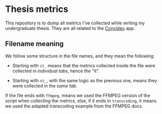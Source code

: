 # Thesis metrics

This repository is to dump all metrics I've collected while writing my undergraduate thesis.
They are all related to the [Convideo](https://github.com/lucasecdb/convideo) app.

## Filename meaning

We follow some structure in the file names, and they mean the following:

- Starting with `it_` means that the metrics collected inside the file were collected
  in _individual tabs_, hence the "it".

- Starting with `st_`, with the same logic as the previous one, means they were collected
  in the _same tab_.

If the file ends with `ffmpeg`, means we used the FFMPEG version of the script when collecting
the metrics, else, if it ends in `transcoding`, it means we used the adapted transcoding example
from the FFMPEG docs.

